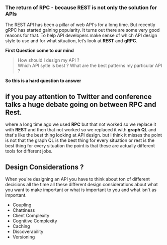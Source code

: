 ### The return of RPC -  because REST is not only the solution for APIs

The REST API has been a pillar of web API's for a long time. But recently gRPC has started gaining popularity. It turns out there are some very good reasons for that. To help API developers make sense of which API design style to use and for what situation, let’s look at **REST** and **gRPC**.

**First Question come to our mind**

> How should I design my API ?  
> Which API sytle is best ?
> What are the best patterns my particular API ?

**So this is a hard question to answer**

## if you pay attention to Twitter and conference talks a huge debate going on between RPC and Rest.

where a long time ago we used **RPC** but that not worked so we replace it with **REST** and then that not worked so we replaced it with **graph QL** and that's like the best thing  looking at API design. but I think it misses the point is not that the graph QL is the best thing for every situation or rest is the best thing for every situation the point is that these are actually different tools for different jobs.

## Design Considerations ?

When you're designing an API you have to think about ton of different decisions all the time all these different design considerations about what you want to make important or what is important to you and what isn't as important.

 - Coupling
 - Chattiness
 - Client Complexity
 - Cognitive Complexity
 - Caching
 - Discoverability
 - Versioning

<!--stackedit_data:
eyJoaXN0b3J5IjpbLTE3NDYyNTgzMTMsLTEwMzQzNTY1MTcsMT
QyODk5NzcyOCwtNjU0MjExNjEwLDY0NTExOTg4MywtODU5NTQ0
NDE5LDk2NTYzNzQ3MywtMTM4MjExNTM0MSwzMDg3MzA1MzksLT
EzNDIyMzIxOCwtMjEwNjk4NDYyNSwtMzMyNDU1MzYzXX0=
-->